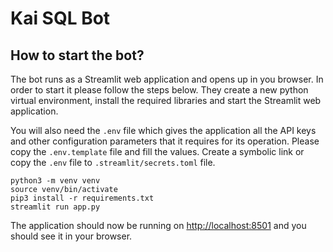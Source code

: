 # Kai SQL Bot

## How to start the bot?

The bot runs as a Streamlit web application and opens up in you browser. In order to start it please
follow the steps below. They create a new python virtual environment, install the required libraries
and start the Streamlit web application.

You will also need the `.env` file which gives the application all the API keys
and other configuration parameters that it requires for its operation. Please copy the `.env.template`
file and fill the values. Create a symbolic link or copy the `.env` file to `.streamlit/secrets.toml` file.

```
python3 -m venv venv
source venv/bin/activate
pip3 install -r requirements.txt
streamlit run app.py
```

The application should now be running on [http://localhost:8501](http://localhost:8501) and you should see it in your browser.

